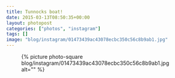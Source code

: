 ```yaml
---
title: Tunnocks boat!
date: 2015-03-13T08:50:35+00:00
layout: photopost
categories: ["photos", "instagram"]
tags: []
image: "blog/instagram/01473439ac43078ecbc350c56c8b9ab1.jpg"
---
```


<figure class="photo photo--square">
  {% picture photo-square blog/instagram/01473439ac43078ecbc350c56c8b9ab1.jpg alt="" %}
</figure>


